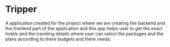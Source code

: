 # Tripper
A application created for the project where we are creating the backend and the frontend part of the application and this app helps user to get the exact hotels and the traveling details where user can select the packages and the plans according to there budgets and there needs.

